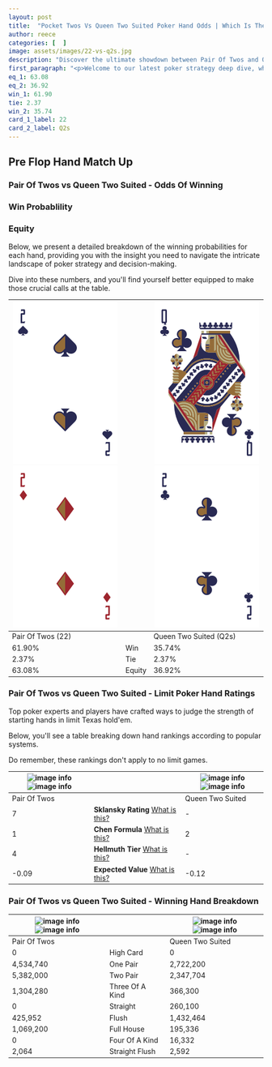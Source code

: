 ```yaml
---
layout: post
title:  "Pocket Twos Vs Queen Two Suited Poker Hand Odds | Which Is The Better Hand In Poker? A Complete Guide"
author: reece
categories: [  ]
image: assets/images/22-vs-q2s.jpg
description: "Discover the ultimate showdown between Pair Of Twos and Queen Two Suited in poker! Uncover the odds, strategies, and scenarios where one hand triumphs over the other. Get ready to up your poker game with this thrilling analysis."
first_paragraph: "<p>Welcome to our latest poker strategy deep dive, where we're pitting two distinct hands against each other in a high-stakes showdown: Pair Of Twos vs Queen Two Suited.</p><p>In the dynamic world of poker, every decision counts, and knowing which hand holds the upper hand is key to your success at the table.</p><p>In this article, we'll dissect these two hands, explore the scenarios where one dominates the other, and equip you with the knowledge to make strategic choices that can tip the odds in your favor.</p><p>Get ready to unravel the intriguing dynamics of these poker hands and elevate your game to new heights.</p>"
eq_1: 63.08
eq_2: 36.92
win_1: 61.90
tie: 2.37
win_2: 35.74
card_1_label: 22
card_2_label: Q2s
---
```




[comment]: # (sp0)

## Pre Flop Hand Match Up

<div class="table hand-ratings" markdown="1"> 



### Pair Of Twos vs Queen Two Suited - Odds Of Winning


  
<div class="row graphs"> 
<div class="col-lg-6">
    <h3>Win Probablility</h3>
    <canvas id="WinChart"></canvas>
</div>
<div class="col-lg-6">
    <h3>Equity</h3>
    <canvas id="EquityChart"></canvas>
</div>
</div>

  Below, we present a detailed breakdown of the winning probabilities for each hand, providing you with the insight you need to navigate the intricate landscape of poker strategy and decision-making. 

Dive into these numbers, and you'll find yourself better equipped to make those crucial calls at the table.


    
| ![image info](assets/images/hand1/2.png) ![image info](assets/images/hand1/2o.png) |  | ![image info](assets/images/hand2/q.png) ![image info](assets/images/hand2/2.png) |
| -------- | -------- | -------- |
| Pair Of Twos (22) |  | Queen Two Suited (Q2s) |
| 61.90% | Win | 35.74% |
| 2.37% | Tie | 2.37% |
| 63.08% | Equity | 36.92% |




[comment]: # (sp1)



### Pair Of Twos vs Queen Two Suited - Limit Poker Hand Ratings

Top poker experts and players have crafted ways to judge the strength of starting hands in limit Texas hold'em. 

Below, you'll see a table breaking down hand rankings according to popular systems. 

Do remember, these rankings don't apply to no limit games.


    
| ![image info](https://www.riverpairs.com/assets/images/hand1/2.png) ![image info](https://www.riverpairs.com/assets/images/hand1/2o.png) |  | ![image info](https://www.riverpairs.com/assets/images/hand2/q.png) ![image info](https://www.riverpairs.com/assets/images/hand2/2.png) |
| -------- | -------- | -------- |
| Pair Of Twos |  | Queen Two Suited |
| 7 | **Sklansky Rating** [What is this?](/sklansky-rating-explained) | - |
| 1 | **Chen Formula** [What is this?](/chen-formula-explained) | 2 |
| 4 | **Hellmuth Tier** [What is this?](/Hellmuth-tier-explained) | - |
| -0.09 | **Expected Value** [What is this?](/expected-value-explained) | -0.12 |




[comment]: # (sp2)



### Pair Of Twos vs Queen Two Suited - Winning Hand Breakdown


    
| ![image info](https://www.riverpairs.com/assets/images/hand1/2.png) ![image info](https://www.riverpairs.com/assets/images/hand1/2o.png) |  | ![image info](https://www.riverpairs.com/assets/images/hand2/q.png) ![image info](https://www.riverpairs.com/assets/images/hand2/2.png) |
| -------- | -------- | -------- |
| Pair Of Twos |  | Queen Two Suited |
| 0 | High Card | 0 |
| 4,534,740 | One Pair | 2,722,200 |
| 5,382,000 | Two Pair | 2,347,704 |
| 1,304,280 | Three Of A Kind | 366,300 |
| 0 | Straight | 260,100 |
| 425,952 | Flush | 1,432,464 |
| 1,069,200 | Full House | 195,336 |
| 0 | Four Of A Kind | 16,332 |
| 2,064 | Straight Flush | 2,592 |




[comment]: # (sp3)



</div>

[comment]: # (sp4)



[comment]: # (sp5)

